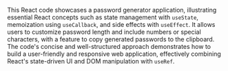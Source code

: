 This React code showcases a password generator application, illustrating essential React concepts such as state management with `useState`, memoization using `useCallback`, and side effects with `useEffect`. It allows users to customize password length and include numbers or special characters, with a feature to copy generated passwords to the clipboard. The code's concise and well-structured approach demonstrates how to build a user-friendly and responsive web application, effectively combining React's state-driven UI and DOM manipulation with `useRef`.
